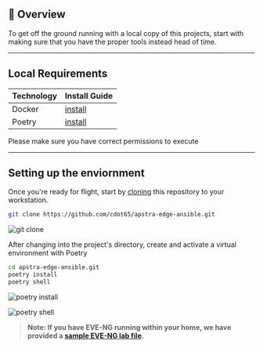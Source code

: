 ## 📌 Overview

To get off the ground running with a local copy of this projects, start with making sure that you have the proper tools instead head of time.

---

## Local Requirements

| Technology | Install Guide                                  |
| ---------- | ---------------------------------------------- |
| Docker     | [install](https://docs.docker.com/get-docker/) |
| Poetry     | [install](https://python-poetry.org/)          |

Please make sure you have correct permissions to execute

---

## Setting up the enviornment

Once you're ready for flight, start by [cloning](https://rogerdudler.github.io/git-guide/) this repository to your workstation.

```bash
git clone https://github.com/cdot65/apstra-edge-ansible.git
```

![git clone](https://raw.githubusercontent.com/cdot65/juniper-apstra-edge-design/main/site/content/assets/images/clone.png)

After changing into the project's directory, create and activate a virtual environment with Poetry

```bash
cd apstra-edge-ansible.git
poetry install
poetry shell
```

![poetry install](https://raw.githubusercontent.com/cdot65/juniper-apstra-edge-design/main/site/content/assets/images/poetry_install.png)

![poetry shell](https://raw.githubusercontent.com/cdot65/juniper-apstra-edge-design/main/site/content/assets/images/poetry_shell.png)

> **Note: If you have EVE-NG running within your home, we have provided a [sample EVE-NG lab file](https://github.com/cdot65/juniper-apstra-edge-design/tree/main/files/eve-ng).**

